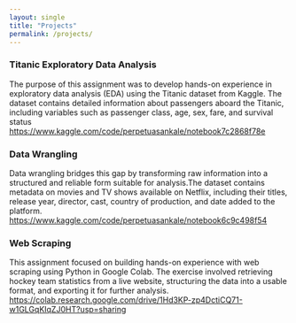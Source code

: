```yaml
---
layout: single
title: "Projects"
permalink: /projects/
---
```


### Titanic Exploratory Data Analysis
The purpose of this assignment was to develop hands-on experience in exploratory data analysis (EDA) using the Titanic dataset from Kaggle.
The dataset contains detailed information about passengers aboard the Titanic, including variables such as passenger class, age, sex, fare, and survival status
https://www.kaggle.com/code/perpetuasankale/notebook7c2868f78e
### Data Wrangling
Data wrangling bridges this gap by transforming raw information into a structured and reliable form suitable for analysis.The dataset contains metadata on movies and TV shows available on Netflix, including their titles, release year, director, cast, country of production, and date added to the platform.
https://www.kaggle.com/code/perpetuasankale/notebook6c9c498f54
### Web Scraping 
This assignment focused on building hands-on experience with web scraping using Python in Google Colab. The exercise involved retrieving hockey team statistics from a live website, structuring the data into a usable format, and exporting it for further analysis.
https://colab.research.google.com/drive/1Hd3KP-zp4DctiCQ71-w1GLGqKIqZJ0HT?usp=sharing
